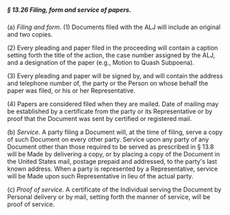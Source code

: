 ##### § 13.26 Filing, form and service of papers. #####

(a) *Filing and form.* (1) Documents filed with the ALJ will include an original and two copies.

(2) Every pleading and paper filed in the proceeding will contain a caption setting forth the title of the action, the case number assigned by the ALJ, and a designation of the paper (e.g., Motion to Quash Subpoena).

(3) Every pleading and paper will be signed by, and will contain the address and telephone number of, the party or the Person on whose behalf the paper was filed, or his or her Representative.

(4) Papers are considered filed when they are mailed. Date of mailing may be established by a certificate from the party or its Representative or by proof that the Document was sent by certified or registered mail.

(b) *Service.* A party filing a Document will, at the time of filing, serve a copy of such Document on every other party. Service upon any party of any Document other than those required to be served as prescribed in § 13.8 will be Made by delivering a copy, or by placing a copy of the Document in the United States mail, postage prepaid and addressed, to the party's last known address. When a party is represented by a Representative, service will be Made upon such Representative in lieu of the actual party.

(c) *Proof of service.* A certificate of the Individual serving the Document by Personal delivery or by mail, setting forth the manner of service, will be proof of service.
